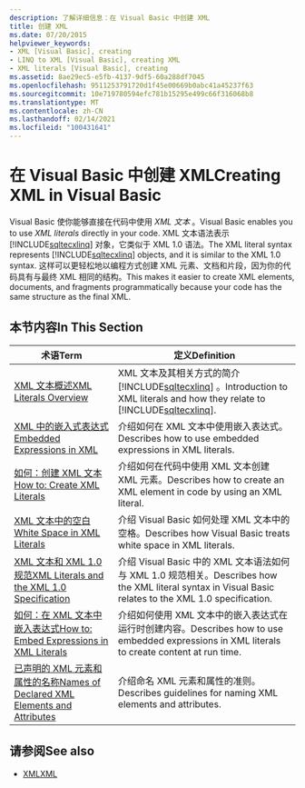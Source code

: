 ```yaml
---
description: 了解详细信息：在 Visual Basic 中创建 XML
title: 创建 XML
ms.date: 07/20/2015
helpviewer_keywords:
- XML [Visual Basic], creating
- LINQ to XML [Visual Basic], creating XML
- XML literals [Visual Basic], creating
ms.assetid: 8ae29ec5-e5fb-4137-9df5-60a288df7045
ms.openlocfilehash: 9511253791720d1f45e00669b0abc41a45237f63
ms.sourcegitcommit: 10e719780594efc781b15295e499c66f316068b8
ms.translationtype: MT
ms.contentlocale: zh-CN
ms.lasthandoff: 02/14/2021
ms.locfileid: "100431641"
---
```

# <a name="creating-xml-in-visual-basic"></a><span data-ttu-id="b5b2e-103">在 Visual Basic 中创建 XML</span><span class="sxs-lookup"><span data-stu-id="b5b2e-103">Creating XML in Visual Basic</span></span>

<span data-ttu-id="b5b2e-104">Visual Basic 使你能够直接在代码中使用 *XML 文本* 。</span><span class="sxs-lookup"><span data-stu-id="b5b2e-104">Visual Basic enables you to use *XML literals* directly in your code.</span></span> <span data-ttu-id="b5b2e-105">XML 文本语法表示 [!INCLUDE[sqltecxlinq](~/includes/sqltecxlinq-md.md)] 对象，它类似于 XML 1.0 语法。</span><span class="sxs-lookup"><span data-stu-id="b5b2e-105">The XML literal syntax represents [!INCLUDE[sqltecxlinq](~/includes/sqltecxlinq-md.md)] objects, and it is similar to the XML 1.0 syntax.</span></span> <span data-ttu-id="b5b2e-106">这样可以更轻松地以编程方式创建 XML 元素、文档和片段，因为你的代码具有与最终 XML 相同的结构。</span><span class="sxs-lookup"><span data-stu-id="b5b2e-106">This makes it easier to create XML elements, documents, and fragments programmatically because your code has the same structure as the final XML.</span></span>  
  
## <a name="in-this-section"></a><span data-ttu-id="b5b2e-107">本节内容</span><span class="sxs-lookup"><span data-stu-id="b5b2e-107">In This Section</span></span>  
  
|<span data-ttu-id="b5b2e-108">术语</span><span class="sxs-lookup"><span data-stu-id="b5b2e-108">Term</span></span>|<span data-ttu-id="b5b2e-109">定义</span><span class="sxs-lookup"><span data-stu-id="b5b2e-109">Definition</span></span>|  
|---|---|  
|[<span data-ttu-id="b5b2e-110">XML 文本概述</span><span class="sxs-lookup"><span data-stu-id="b5b2e-110">XML Literals Overview</span></span>](xml-literals-overview.md)|<span data-ttu-id="b5b2e-111">XML 文本及其相关方式的简介 [!INCLUDE[sqltecxlinq](~/includes/sqltecxlinq-md.md)] 。</span><span class="sxs-lookup"><span data-stu-id="b5b2e-111">Introduction to XML literals and how they relate to [!INCLUDE[sqltecxlinq](~/includes/sqltecxlinq-md.md)].</span></span>|  
|[<span data-ttu-id="b5b2e-112">XML 中的嵌入式表达式</span><span class="sxs-lookup"><span data-stu-id="b5b2e-112">Embedded Expressions in XML</span></span>](embedded-expressions-in-xml.md)|<span data-ttu-id="b5b2e-113">介绍如何在 XML 文本中使用嵌入表达式。</span><span class="sxs-lookup"><span data-stu-id="b5b2e-113">Describes how to use embedded expressions in XML literals.</span></span>|  
|[<span data-ttu-id="b5b2e-114">如何：创建 XML 文本</span><span class="sxs-lookup"><span data-stu-id="b5b2e-114">How to: Create XML Literals</span></span>](how-to-create-xml-literals.md)|<span data-ttu-id="b5b2e-115">介绍如何在代码中使用 XML 文本创建 XML 元素。</span><span class="sxs-lookup"><span data-stu-id="b5b2e-115">Describes how to create an XML element in code by using an XML literal.</span></span>|  
|[<span data-ttu-id="b5b2e-116">XML 文本中的空白</span><span class="sxs-lookup"><span data-stu-id="b5b2e-116">White Space in XML Literals</span></span>](white-space-in-xml-literals.md)|<span data-ttu-id="b5b2e-117">介绍 Visual Basic 如何处理 XML 文本中的空格。</span><span class="sxs-lookup"><span data-stu-id="b5b2e-117">Describes how Visual Basic treats white space in XML literals.</span></span>|  
|[<span data-ttu-id="b5b2e-118">XML 文本和 XML 1.0 规范</span><span class="sxs-lookup"><span data-stu-id="b5b2e-118">XML Literals and the XML 1.0 Specification</span></span>](xml-literals-and-the-xml-1-0-specification.md)|<span data-ttu-id="b5b2e-119">介绍 Visual Basic 中的 XML 文本语法如何与 XML 1.0 规范相关。</span><span class="sxs-lookup"><span data-stu-id="b5b2e-119">Describes how the XML literal syntax in Visual Basic relates to the XML 1.0 specification.</span></span>|  
|[<span data-ttu-id="b5b2e-120">如何：在 XML 文本中嵌入表达式</span><span class="sxs-lookup"><span data-stu-id="b5b2e-120">How to: Embed Expressions in XML Literals</span></span>](how-to-embed-expressions-in-xml-literals.md)|<span data-ttu-id="b5b2e-121">介绍如何使用 XML 文本中的嵌入表达式在运行时创建内容。</span><span class="sxs-lookup"><span data-stu-id="b5b2e-121">Describes how to use embedded expressions in XML literals to create content at run time.</span></span>|  
|[<span data-ttu-id="b5b2e-122">已声明的 XML 元素和属性的名称</span><span class="sxs-lookup"><span data-stu-id="b5b2e-122">Names of Declared XML Elements and Attributes</span></span>](names-of-declared-xml-elements-and-attributes.md)|<span data-ttu-id="b5b2e-123">介绍命名 XML 元素和属性的准则。</span><span class="sxs-lookup"><span data-stu-id="b5b2e-123">Describes guidelines for naming XML elements and attributes.</span></span>|  
  
## <a name="see-also"></a><span data-ttu-id="b5b2e-124">请参阅</span><span class="sxs-lookup"><span data-stu-id="b5b2e-124">See also</span></span>

- [<span data-ttu-id="b5b2e-125">XML</span><span class="sxs-lookup"><span data-stu-id="b5b2e-125">XML</span></span>](index.md)
